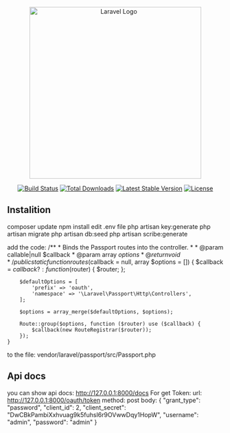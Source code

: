 <p align="center"><a href="https://laravel.com" target="_blank"><img src="https://raw.githubusercontent.com/laravel/art/master/logo-lockup/5%20SVG/2%20CMYK/1%20Full%20Color/laravel-logolockup-cmyk-red.svg" width="400" alt="Laravel Logo"></a></p>

<p align="center">
<a href="https://travis-ci.org/laravel/framework"><img src="https://travis-ci.org/laravel/framework.svg" alt="Build Status"></a>
<a href="https://packagist.org/packages/laravel/framework"><img src="https://img.shields.io/packagist/dt/laravel/framework" alt="Total Downloads"></a>
<a href="https://packagist.org/packages/laravel/framework"><img src="https://img.shields.io/packagist/v/laravel/framework" alt="Latest Stable Version"></a>
<a href="https://packagist.org/packages/laravel/framework"><img src="https://img.shields.io/packagist/l/laravel/framework" alt="License"></a>
</p>

## Instalition
composer update
npm install
edit .env file
php artisan key:generate
php artisan migrate
php artisan db:seed
php artisan scribe:generate

add the code:
    /**
     * Binds the Passport routes into the controller.
     *
     * @param  callable|null  $callback
     * @param  array  $options
     * @return void
     */
    public static function routes($callback = null, array $options = [])
    {
        $callback = $callback ?: function ($router) {
            $router;
        };

        $defaultOptions = [
            'prefix' => 'oauth',
            'namespace' => '\Laravel\Passport\Http\Controllers',
        ];

        $options = array_merge($defaultOptions, $options);

        Route::group($options, function ($router) use ($callback) {
            $callback(new RouteRegistrar($router));
        });
    }
to the file:
vendor/laravel/passport/src/Passport.php
## Api docs
you can show api docs: http://127.0.0.1:8000/docs
For get Token:
url: http://127.0.0.1:8000/oauth/token
method: post
body: {
    "grant_type": "password",
    "client_id": 2,
    "client_secret": "DwCBkPambiXxhvuag9k5fuhsI6r9OVwwDqy1HopW",
    "username": "admin",
    "password": "admin"
}

